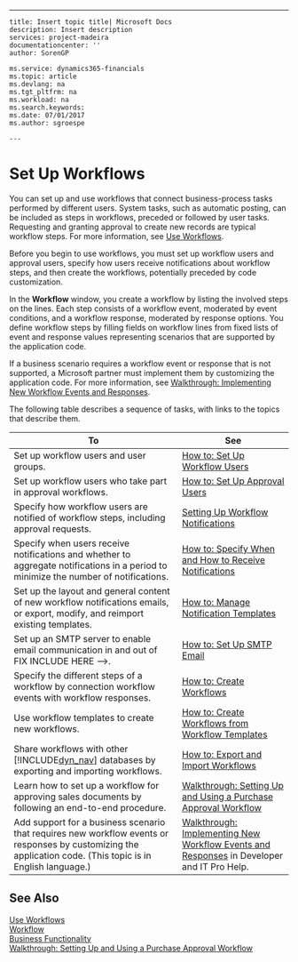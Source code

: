 ---
    title: Insert topic title| Microsoft Docs
    description: Insert description
    services: project-madeira
    documentationcenter: ''
    author: SorenGP

    ms.service: dynamics365-financials
    ms.topic: article
    ms.devlang: na
    ms.tgt_pltfrm: na
    ms.workload: na
    ms.search.keywords:
    ms.date: 07/01/2017
    ms.author: sgroespe

    ---
# Set Up Workflows
You can set up and use workflows that connect business-process tasks performed by different users. System tasks, such as automatic posting, can be included as steps in workflows, preceded or followed by user tasks. Requesting and granting approval to create new records are typical workflow steps. For more information, see [Use Workflows](../../BusinessFunctionality/Workflow/use-workflows.md).  
  
 Before you begin to use workflows, you must set up workflow users and approval users, specify how users receive notifications about workflow steps, and then create the workflows, potentially preceded by code customization.  
  
 In the **Workflow** window, you create a workflow by listing the involved steps on the lines. Each step consists of a workflow event, moderated by event conditions, and a workflow response, moderated by response options. You define workflow steps by filling fields on workflow lines from fixed lists of event and response values representing scenarios that are supported by the application code.  
  
 If a business scenario requires a workflow event or response that is not supported, a Microsoft partner must implement them by customizing the application code. For more information, see [Walkthrough: Implementing New Workflow Events and Responses](../../BusinessFunctionality/Workflow/walkthrough-implementing-new-workflow-events-and-responses.md).  
  
 The following table describes a sequence of tasks, with links to the topics that describe them.  
  
|**To**|**See**|  
|------------|-------------|  
|Set up workflow users and user groups.|[How to: Set Up Workflow Users](../../BusinessFunctionality/Workflow/how-to-set-up-workflow-users.md)|  
|Set up workflow users who take part in approval workflows.|[How to: Set Up Approval Users](../../BusinessFunctionality/Workflow/how-to-set-up-approval-users.md)|  
|Specify how workflow users are notified of workflow steps, including approval requests.|[Setting Up Workflow Notifications](../../BusinessFunctionality/Workflow/setting-up-workflow-notifications.md)|  
|Specify when users receive notifications and whether to aggregate notifications in a period to minimize the number of notifications.|[How to: Specify When and How to Receive Notifications](../../BusinessFunctionality/Workflow/how-to-specify-when-and-how-to-receive-notifications.md)|  
|Set up the layout and general content of new workflow notifications emails, or export, modify, and reimport existing templates.|[How to: Manage Notification Templates](../../BusinessFunctionality/Workflow/how-to-manage-notification-templates.md)|  
|Set up an SMTP server to enable email communication in and out of FIX INCLUDE HERE<!--FIX INCLUDE HERE<!--[!INCLUDE[dyn_nav](../../ApplicationDesign/includes/dyn_nav_md.md)] --> -->.|[How to: Set Up SMTP Email](../../BusinessFunctionality/Workflow/how-to-set-up-smtp-email.md)|  
|Specify the different steps of a workflow by connection workflow events with workflow responses.|[How to: Create Workflows](../../BusinessFunctionality/Workflow/how-to-create-workflows.md)|  
|Use workflow templates to create new workflows.|[How to: Create Workflows from Workflow Templates](../../BusinessFunctionality/Workflow/how-to-create-workflows-from-workflow-templates.md)|  
|Share workflows with other [!INCLUDE[dyn_nav](../../ApplicationDesign/includes/dyn_nav_md.md)] databases by exporting and importing workflows.|[How to: Export and Import Workflows](../../BusinessFunctionality/Workflow/how-to-export-and-import-workflows.md)|  
|Learn how to set up a workflow for approving sales documents by following an end-to-end procedure.|[Walkthrough: Setting Up and Using a Purchase Approval Workflow](../../BusinessFunctionality/Workflow/walkthrough-setting-up-and-using-a-purchase-approval-workflow.md)|  
|Add support for a business scenario that requires new workflow events or responses by customizing the application code. \(This topic is in English language.\)|[Walkthrough: Implementing New Workflow Events and Responses](../../BusinessFunctionality/Workflow/walkthrough-implementing-new-workflow-events-and-responses.md) in Developer and IT Pro Help.|  
  
## See Also  
 [Use Workflows](../../BusinessFunctionality/Workflow/use-workflows.md)   
 [Workflow](../../BusinessFunctionality/Workflow/workflow.md)   
 [Business Functionality](../Topic/Business%20Functionality.md)   
 [Walkthrough: Setting Up and Using a Purchase Approval Workflow](../../BusinessFunctionality/Workflow/walkthrough-setting-up-and-using-a-purchase-approval-workflow.md)